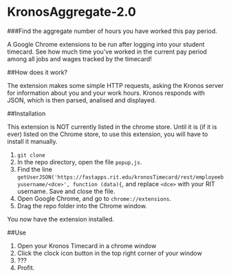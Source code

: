 # KronosAggregate-2.0

###Find the aggregate number of hours you have worked this pay period.

A Google Chrome extensions to be run after logging into your student timecard. See how much time you've worked in the current pay period among all jobs and wages tracked by the timecard!

##How does it work?

The extension makes some simple HTTP requests, asking the Kronos server for information about you and your work hours. Kronos responds with JSON, which is then parsed, analised and displayed.

##Installation

This extension is NOT currently listed in the chrome store. Until it is (if it is ever) listed on the Chrome store, to use this extension, you will have to install it manually.

1. `git clone`
2. In the repo directory, open the file `popup,js`.
3. Find the line `getUserJSON('https://fastapps.rit.edu/kronosTimecard/rest/employeebyusername/<dce>', function (data){`, and replace `<dce>` with your RIT username. Save and close the file.
4. Open Google Chrome, and go to `chrome://extensions`.
5. Drag the repo folder into the Chrome window.

You now have the extension installed.

##Use

1. Open your Kronos Timecard in a chrome window
2. Click the clock icon button in the top right corner of your window
3. ???
4. Profit.
